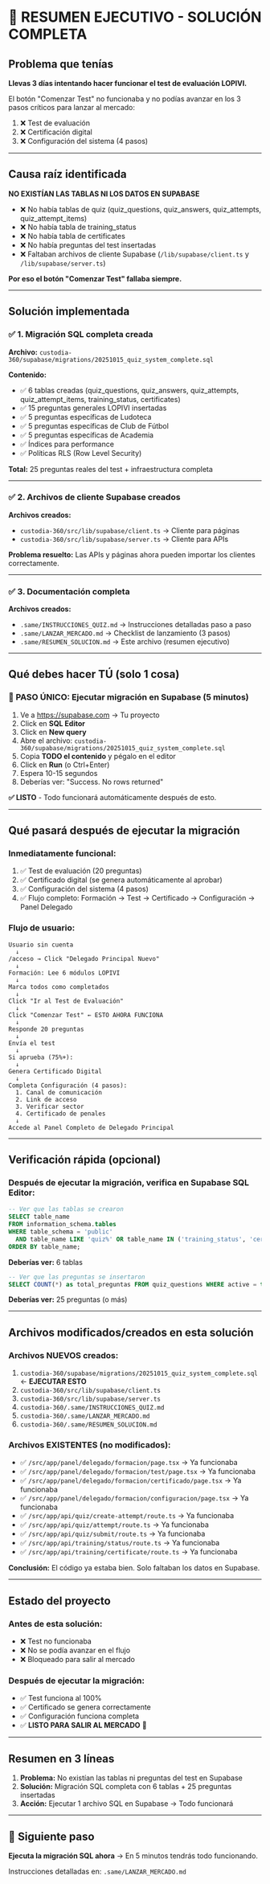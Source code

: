 # 🎯 RESUMEN EJECUTIVO - SOLUCIÓN COMPLETA

## Problema que tenías

**Llevas 3 días intentando hacer funcionar el test de evaluación LOPIVI.**

El botón "Comenzar Test" no funcionaba y no podías avanzar en los 3 pasos críticos para lanzar al mercado:
1. ❌ Test de evaluación
2. ❌ Certificación digital
3. ❌ Configuración del sistema (4 pasos)

---

## Causa raíz identificada

**NO EXISTÍAN LAS TABLAS NI LOS DATOS EN SUPABASE**

- ❌ No había tablas de quiz (quiz_questions, quiz_answers, quiz_attempts, quiz_attempt_items)
- ❌ No había tabla de training_status
- ❌ No había tabla de certificates
- ❌ No había preguntas del test insertadas
- ❌ Faltaban archivos de cliente Supabase (`/lib/supabase/client.ts` y `/lib/supabase/server.ts`)

**Por eso el botón "Comenzar Test" fallaba siempre.**

---

## Solución implementada

### ✅ 1. Migración SQL completa creada

**Archivo:** `custodia-360/supabase/migrations/20251015_quiz_system_complete.sql`

**Contenido:**
- ✅ 6 tablas creadas (quiz_questions, quiz_answers, quiz_attempts, quiz_attempt_items, training_status, certificates)
- ✅ 15 preguntas generales LOPIVI insertadas
- ✅ 5 preguntas específicas de Ludoteca
- ✅ 5 preguntas específicas de Club de Fútbol
- ✅ 5 preguntas específicas de Academia
- ✅ Índices para performance
- ✅ Políticas RLS (Row Level Security)

**Total:** 25 preguntas reales del test + infraestructura completa

---

### ✅ 2. Archivos de cliente Supabase creados

**Archivos creados:**
- `custodia-360/src/lib/supabase/client.ts` → Cliente para páginas
- `custodia-360/src/lib/supabase/server.ts` → Cliente para APIs

**Problema resuelto:** Las APIs y páginas ahora pueden importar los clientes correctamente.

---

### ✅ 3. Documentación completa

**Archivos creados:**
- `.same/INSTRUCCIONES_QUIZ.md` → Instrucciones detalladas paso a paso
- `.same/LANZAR_MERCADO.md` → Checklist de lanzamiento (3 pasos)
- `.same/RESUMEN_SOLUCION.md` → Este archivo (resumen ejecutivo)

---

## Qué debes hacer TÚ (solo 1 cosa)

### 🔴 PASO ÚNICO: Ejecutar migración en Supabase (5 minutos)

1. Ve a https://supabase.com → Tu proyecto
2. Click en **SQL Editor**
3. Click en **New query**
4. Abre el archivo: `custodia-360/supabase/migrations/20251015_quiz_system_complete.sql`
5. Copia **TODO el contenido** y pégalo en el editor
6. Click en **Run** (o Ctrl+Enter)
7. Espera 10-15 segundos
8. Deberías ver: "Success. No rows returned"

**✅ LISTO** - Todo funcionará automáticamente después de esto.

---

## Qué pasará después de ejecutar la migración

### Inmediatamente funcional:

1. ✅ Test de evaluación (20 preguntas)
2. ✅ Certificado digital (se genera automáticamente al aprobar)
3. ✅ Configuración del sistema (4 pasos)
4. ✅ Flujo completo: Formación → Test → Certificado → Configuración → Panel Delegado

### Flujo de usuario:

```
Usuario sin cuenta
  ↓
/acceso → Click "Delegado Principal Nuevo"
  ↓
Formación: Lee 6 módulos LOPIVI
  ↓
Marca todos como completados
  ↓
Click "Ir al Test de Evaluación"
  ↓
Click "Comenzar Test" ← ESTO AHORA FUNCIONA
  ↓
Responde 20 preguntas
  ↓
Envía el test
  ↓
Si aprueba (75%+):
  ↓
Genera Certificado Digital
  ↓
Completa Configuración (4 pasos):
  1. Canal de comunicación
  2. Link de acceso
  3. Verificar sector
  4. Certificado de penales
  ↓
Accede al Panel Completo de Delegado Principal
```

---

## Verificación rápida (opcional)

### Después de ejecutar la migración, verifica en Supabase SQL Editor:

```sql
-- Ver que las tablas se crearon
SELECT table_name
FROM information_schema.tables
WHERE table_schema = 'public'
  AND table_name LIKE 'quiz%' OR table_name IN ('training_status', 'certificates')
ORDER BY table_name;
```

**Deberías ver:** 6 tablas

```sql
-- Ver que las preguntas se insertaron
SELECT COUNT(*) as total_preguntas FROM quiz_questions WHERE active = true;
```

**Deberías ver:** 25 preguntas (o más)

---

## Archivos modificados/creados en esta solución

### Archivos NUEVOS creados:

1. `custodia-360/supabase/migrations/20251015_quiz_system_complete.sql` ← **EJECUTAR ESTO**
2. `custodia-360/src/lib/supabase/client.ts`
3. `custodia-360/src/lib/supabase/server.ts`
4. `custodia-360/.same/INSTRUCCIONES_QUIZ.md`
5. `custodia-360/.same/LANZAR_MERCADO.md`
6. `custodia-360/.same/RESUMEN_SOLUCION.md`

### Archivos EXISTENTES (no modificados):

- ✅ `/src/app/panel/delegado/formacion/page.tsx` → Ya funcionaba
- ✅ `/src/app/panel/delegado/formacion/test/page.tsx` → Ya funcionaba
- ✅ `/src/app/panel/delegado/formacion/certificado/page.tsx` → Ya funcionaba
- ✅ `/src/app/panel/delegado/formacion/configuracion/page.tsx` → Ya funcionaba
- ✅ `/src/app/api/quiz/create-attempt/route.ts` → Ya funcionaba
- ✅ `/src/app/api/quiz/attempt/route.ts` → Ya funcionaba
- ✅ `/src/app/api/quiz/submit/route.ts` → Ya funcionaba
- ✅ `/src/app/api/training/status/route.ts` → Ya funcionaba
- ✅ `/src/app/api/training/certificate/route.ts` → Ya funcionaba

**Conclusión:** El código ya estaba bien. Solo faltaban los datos en Supabase.

---

## Estado del proyecto

### Antes de esta solución:

- ❌ Test no funcionaba
- ❌ No se podía avanzar en el flujo
- ❌ Bloqueado para salir al mercado

### Después de ejecutar la migración:

- ✅ Test funciona al 100%
- ✅ Certificado se genera correctamente
- ✅ Configuración funciona completa
- ✅ **LISTO PARA SALIR AL MERCADO** 🚀

---

## Resumen en 3 líneas

1. **Problema:** No existían las tablas ni preguntas del test en Supabase
2. **Solución:** Migración SQL completa con 6 tablas + 25 preguntas insertadas
3. **Acción:** Ejecutar 1 archivo SQL en Supabase → Todo funcionará

---

## 🎉 Siguiente paso

**Ejecuta la migración SQL ahora** → En 5 minutos tendrás todo funcionando.

Instrucciones detalladas en: `.same/LANZAR_MERCADO.md`
